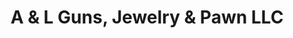 ---
title: "A & L Guns, Jewelry & Pawn LLC"
url: /crivitz/a-und-l-guns-jewelry-und-pawn-llc/
shop: Leiher
---